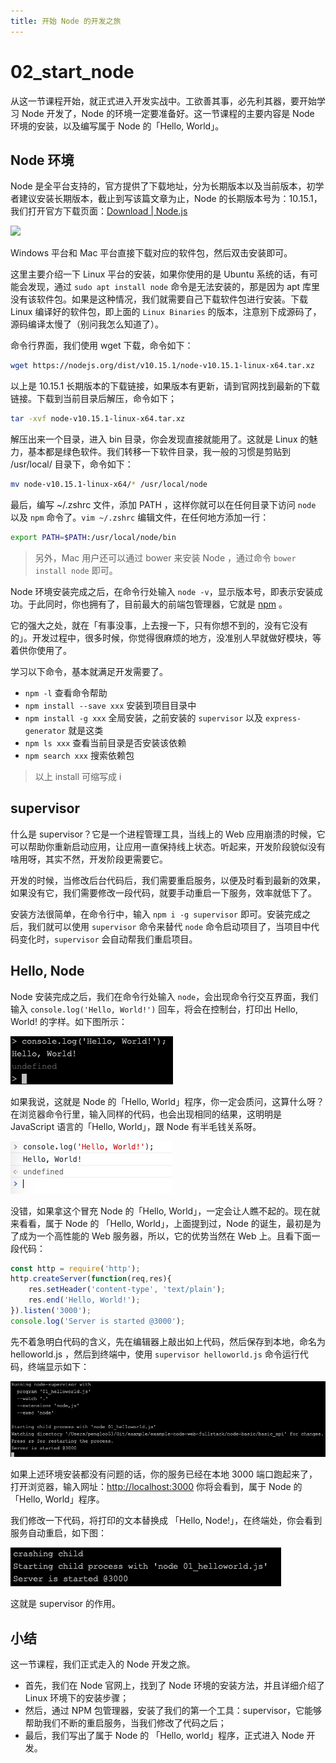 ```yaml
---
title: 开始 Node 的开发之旅
---
```


# 02\_start\_node

从这一节课程开始，就正式进入开发实战中。工欲善其事，必先利其器，要开始学习 Node 开发了，Node 的环境一定要准备好。这一节课程的主要内容是 Node 环境的安装，以及编写属于 Node 的「Hello, World」。

## Node 环境

Node 是全平台支持的，官方提供了下载地址，分为长期版本以及当前版本，初学者建议安装长期版本，截止到写该篇文章为止，Node 的长期版本号为：10.15.1，我们打开官方下载页面：[Download \| Node.js](https://nodejs.org/en/download/)

![](https://github.com/pengloo53/node-fullstack-course/tree/918dcd8d64236c760e347160031f94935df1ed06/开发准备/image/2019-03-04-22-50-13.jpg)

Windows 平台和 Mac 平台直接下载对应的软件包，然后双击安装即可。

这里主要介绍一下 Linux 平台的安装，如果你使用的是 Ubuntu 系统的话，有可能会发现，通过 `sudo apt install node` 命令是无法安装的，那是因为 apt 库里没有该软件包。如果是这种情况，我们就需要自己下载软件包进行安装。下载 Linux 编译好的软件包，即上面的 `Linux Binaries` 的版本，注意别下成源码了，源码编译太慢了（别问我怎么知道了）。

命令行界面，我们使用 wget 下载，命令如下：

```bash
wget https://nodejs.org/dist/v10.15.1/node-v10.15.1-linux-x64.tar.xz
```

以上是 10.15.1 长期版本的下载链接，如果版本有更新，请到官网找到最新的下载链接。下载到当前目录后解压，命令如下；

```bash
tar -xvf node-v10.15.1-linux-x64.tar.xz
```

解压出来一个目录，进入 bin 目录，你会发现直接就能用了。这就是 Linux 的魅力，基本都是绿色软件。我们转移一下软件目录，我一般的习惯是剪贴到 /usr/local/ 目录下，命令如下：

```bash
mv node-v10.15.1-linux-x64/* /usr/local/node
```

最后，编写 ~/.zshrc 文件，添加 PATH ，这样你就可以在任何目录下访问 `node` 以及 `npm` 命令了。`vim ~/.zshrc` 编辑文件，在任何地方添加一行：

```bash
export PATH=$PATH:/usr/local/node/bin
```

> 另外，Mac 用户还可以通过 bower 来安装 Node ，通过命令 `bower install node` 即可。

Node 环境安装完成之后，在命令行处输入 `node -v`，显示版本号，即表示安装成功。于此同时，你也拥有了，目前最大的前端包管理器，它就是 [npm](https://www.npmjs.com/) 。

它的强大之处，就在「有事没事，上去搜一下，只有你想不到的，没有它没有的」。开发过程中，很多时候，你觉得很麻烦的地方，没准别人早就做好模块，等着供你使用了。

学习以下命令，基本就满足开发需要了。

* `npm -l` 查看命令帮助
* `npm install --save xxx` 安装到项目目录中
* `npm install -g xxx` 全局安装，之前安装的 `supervisor` 以及 `express-generator` 就是这类
* `npm ls xxx` 查看当前目录是否安装该依赖
* `npm search xxx` 搜索依赖包

> 以上 install 可缩写成 i

## supervisor

什么是 supervisor？它是一个进程管理工具，当线上的 Web 应用崩溃的时候，它可以帮助你重新启动应用，让应用一直保持线上状态。听起来，开发阶段貌似没有啥用呀，其实不然，开发阶段更需要它。

开发的时候，当修改后台代码后，我们需要重启服务，以便及时看到最新的效果，如果没有它，我们需要修改一段代码，就要手动重启一下服务，效率就低下了。

安装方法很简单，在命令行中，输入 `npm i -g supervisor` 即可。安装完成之后，我们就可以使用 `supervisor` 命令来替代 `node` 命令启动项目了，当项目中代码变化时，`supervisor` 会自动帮我们重启项目。

## Hello, Node

Node 安装完成之后，我们在命令行处输入 `node`，会出现命令行交互界面，我们输入 `console.log('Hello, World!')` 回车，将会在控制台，打印出 Hello, World! 的字样。如下图所示：

![](../.gitbook/assets/2019-03-14-22-55-53.png)

如果我说，这就是 Node 的「Hello, World」程序，你一定会质问，这算什么呀？在浏览器命令行里，输入同样的代码，也会出现相同的结果，这明明是 JavaScript 语言的「Hello, World」，跟 Node 有半毛钱关系呀。

![](../.gitbook/assets/2019-03-15-21-19-40.png)

没错，如果拿这个冒充 Node 的「Hello, World」，一定会让人瞧不起的。现在就来看看，属于 Node 的 「Hello, World」，上面提到过，Node 的诞生，最初是为了成为一个高性能的 Web 服务器，所以，它的优势当然在 Web 上。且看下面一段代码：

```javascript
const http = require('http');
http.createServer(function(req,res){
    res.setHeader('content-type', 'text/plain');
    res.end('Hello, World!');
}).listen('3000');
console.log('Server is started @3000');
```

先不着急明白代码的含义，先在编辑器上敲出如上代码，然后保存到本地，命名为 helloworld.js ，然后到终端中，使用 `supervisor helloworld.js` 命令运行代码，终端显示如下：

![](../.gitbook/assets/2019-03-15-21-25-58.png)

如果上述环境安装都没有问题的话，你的服务已经在本地 3000 端口跑起来了，打开浏览器，输入网址：[http://localhost:3000](http://localhost:3000) 你将会看到，属于 Node 的 「Hello, World」程序。

我们修改一下代码，将打印的文本替换成 「Hello, Node!」，在终端处，你会看到服务自动重启，如下图：

![](../.gitbook/assets/2019-03-15-21-34-50.png)

这就是 supervisor 的作用。

## 小结

这一节课程，我们正式走入的 Node 开发之旅。

* 首先，我们在 Node 官网上，找到了 Node 环境的安装方法，并且详细介绍了 Linux 环境下的安装步骤；
* 然后，通过 NPM 包管理器，安装了我们的第一个工具：supervisor，它能够帮助我们不断的重启服务，当我们修改了代码之后；
* 最后，我们写出了属于 Node 的 「Hello, world」程序，正式进入 Node 开发。


